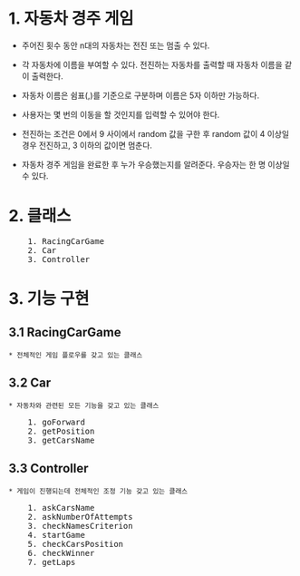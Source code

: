 # 1. 자동차 경주 게임

* 주어진 횟수 동안 n대의 자동차는 전진 또는 멈출 수 있다.

* 각 자동차에 이름을 부여할 수 있다. 전진하는 자동차를 출력할 때 자동차 이름을 같이 출력한다.

* 자동차 이름은 쉼표(,)를 기준으로 구분하며 이름은 5자 이하만 가능하다.

* 사용자는 몇 번의 이동을 할 것인지를 입력할 수 있어야 한다.

* 전진하는 조건은 0에서 9 사이에서 random 값을 구한 후 random 값이 4 이상일 경우 전진하고,
 3 이하의 값이면 멈춘다.

* 자동차 경주 게임을 완료한 후 누가 우승했는지를 알려준다. 우승자는 한 명 이상일 수 있다.

#

# 2. 클래스
<pre>
    1. RacingCarGame
    2. Car
    3. Controller
</pre>

# 3. 기능 구현

## 3.1 RacingCarGame
    * 전체적인 게임 플로우를 갖고 있는 클래스

## 3.2 Car
    * 자동차와 관련된 모든 기능을 갖고 있는 클래스
<pre>
    1. goForward
    2. getPosition
    3. getCarsName
</pre>

## 3.3 Controller
    * 게임이 진행되는데 전체적인 조정 기능 갖고 있는 클래스
<pre>
    1. askCarsName
    2. askNumberOfAttempts
    3. checkNamesCriterion
    4. startGame
    5. checkCarsPosition
    6. checkWinner
    7. getLaps
</pre>

